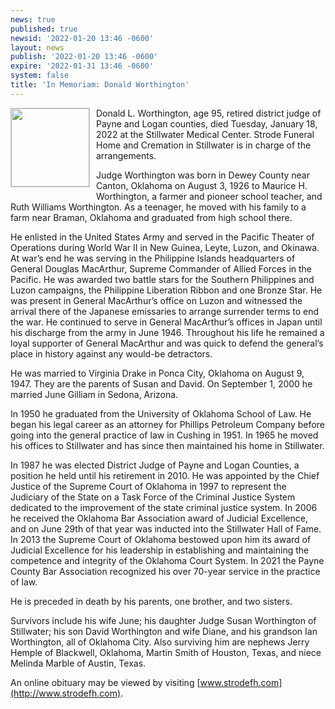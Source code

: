 ```yaml
---
news: true
published: true
newsid: '2022-01-20 13:46 -0600'
layout: news
publish: '2022-01-20 13:46 -0600'
expire: '2022-01-31 13:46 -0600'
system: false
title: 'In Memoriam: Donald Worthington'
---
```

<a href="https://www.oscn.net/images/news/donald-worthington-fullsize.jpg"><img style="border: solid 1px silver; width: 125px; float: left; margin: 0 10px 10px 0;" src="https://www.oscn.net/images/news/donald-worthington.jpg" /></a>
Donald L. Worthington, age 95, retired district judge of Payne and Logan counties, died Tuesday, January 18, 2022 at the Stillwater Medical Center. Strode Funeral Home and Cremation in Stillwater is in charge of the arrangements. 

Judge Worthington was born in Dewey County near Canton, Oklahoma on August 3, 1926 to Maurice H. Worthington, a farmer and pioneer school teacher, and Ruth Williams Worthington.  As a teenager, he moved with his family to a farm near Braman, Oklahoma and graduated from high school there.

He enlisted in the United States Army and served in the Pacific Theater of Operations during World War II in New Guinea, Leyte, Luzon, and Okinawa. At war’s end he was serving in the Philippine Islands headquarters of General Douglas MacArthur, Supreme Commander of Allied Forces in the Pacific. He was awarded two battle stars for the Southern Philippines and Luzon campaigns, the Philippine Liberation Ribbon and one Bronze Star. He was present in General MacArthur’s office on Luzon and witnessed the arrival there of the Japanese emissaries to arrange surrender terms to end the war.  He continued to serve in General MacArthur’s offices in Japan until his discharge from the army in June 1946. Throughout his life he remained a loyal supporter of General MacArthur and was quick to defend the general’s place in history against any would-be detractors.

He was married to Virginia Drake in Ponca City, Oklahoma on August 9, 1947.  They are the parents of Susan and David.  On September 1, 2000 he married June Gilliam in Sedona, Arizona.

In 1950 he graduated from the University of Oklahoma School of Law.  He began his legal career as an attorney for Phillips Petroleum Company before going into the general practice of law in Cushing in 1951.  In 1965 he moved his offices to Stillwater and has since then maintained his home in Stillwater.

In 1987 he was elected District Judge of Payne and Logan Counties, a position he held until his retirement in 2010.  He was appointed by the Chief Justice of the Supreme Court of Oklahoma in 1997 to represent the Judiciary of the State on a Task Force of the Criminal Justice System dedicated to the improvement of the state criminal justice system.  In 2006 he received the Oklahoma Bar Association award of Judicial Excellence, and on June 29th of that year was inducted into the Stillwater Hall of Fame.  In 2013 the Supreme Court of Oklahoma bestowed upon him its award of Judicial Excellence for his leadership in establishing and maintaining the competence and integrity of the Oklahoma Court System.  In 2021 the Payne County Bar Association recognized his over 70-year service in the practice of law.

He is preceded in death by his parents, one brother, and two sisters.

Survivors include his wife June; his daughter Judge Susan Worthington of Stillwater; his son David Worthington and wife Diane, and his grandson Ian Worthington, all of Oklahoma City.  Also surviving him are nephews Jerry Hemple of Blackwell, Oklahoma, Martin Smith of Houston, Texas, and niece Melinda Marble of Austin, Texas.

An online obituary may be viewed by visiting [www.strodefh.com](http://www.strodefh.com).
